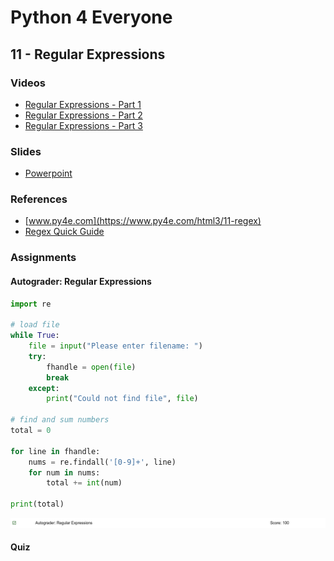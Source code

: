 # Python 4 Everyone

## 11 - Regular Expressions

### Videos

- [Regular Expressions - Part 1](https://youtu.be/ovZsvN67Glc)
- [Regular Expressions - Part 2](https://youtu.be/fiar4QZZ7Xo)
- [Regular Expressions - Part 3](https://youtu.be/GiQdXo2Bvgc)


### Slides

- [Powerpoint](../Resources/Pythonlearn-11-Regex.pptx)

### References

- [www.py4e.com](https://www.py4e.com/html3/11-regex)
- [Regex Quick Guide](regex.md)

### Assignments

#### Autograder: Regular Expressions

```python
import re

# load file
while True:
    file = input("Please enter filename: ")
    try:
        fhandle = open(file)
        break
    except:
        print("Could not find file", file)

# find and sum numbers
total = 0

for line in fhandle:
    nums = re.findall('[0-9]+', line)
    for num in nums:
        total += int(num)

print(total)
```

![Image of Grade for Autograder Assignment: Regular Expressions](./grade-regex.png)


#### Quiz

<!-- ![Image of quiz Assignment](quiz-11.png) -->

